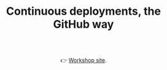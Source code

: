 <!-- markdownlint-disable MD033 -->

<h1 align="center">Continuous deployments, the GitHub way</h1>

<br />
<br />

<p align="center">
    👉 <a href="https://demos-by-igwejk.github.io/continuous-deployments-the-github-way">Workshop site</a>.
</p>
